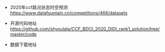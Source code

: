 - 2020年ccf路况状态时空预测
https://www.datafountain.cn/competitions/466/datasets

- 开源代码地址
https://github.com/shyoulala/CCF_BDCI_2020_DIDI_rank1_solution/tree/master/code

- 数据下载地址
